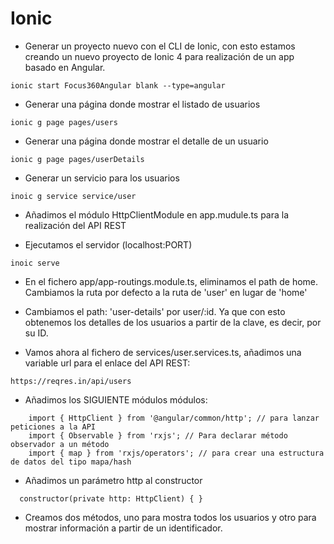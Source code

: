 # Ionic
 
* Generar un proyecto nuevo con el CLI de Ionic, con esto estamos creando un nuevo proyecto de Ionic 4 para realización de un app basado en Angular.

```
ionic start Focus360Angular blank --type=angular
```

* Generar una página donde mostrar el listado de usuarios
```
ionic g page pages/users
```

* Generar una página donde mostrar el detalle de un usuario
```
ionic g page pages/userDetails
```

* Generar un servicio para los usuarios
```
inoic g service service/user
```

* Añadimos el módulo HttpClientModule en app.mudule.ts para la realización del API REST

* Ejecutamos el servidor (localhost:PORT) 
```
inoic serve
```

* En el fichero app/app-routings.module.ts, eliminamos el path de home. Cambiamos la ruta por defecto
a la ruta de 'user' en lugar de 'home'

* Cambiamos el path: 'user-details' por user/:id. Ya que con esto obtenemos los detalles de los usuarios a partir de la clave, es decir, por su ID.

* Vamos ahora al fichero de services/user.services.ts, añadimos una variable url para el enlace del API REST:
```
https://reqres.in/api/users
```

* Añadimos los SIGUIENTE módulos módulos:
```
	import { HttpClient } from '@angular/common/http'; // para lanzar peticiones a la API
	import { Observable } from 'rxjs'; // Para declarar método observador a un método
	import { map } from 'rxjs/operators'; // para crear una estructura de datos del tipo mapa/hash
```

* Añadimos un parámetro http al constructor
```
  constructor(private http: HttpClient) { }
```

* Creamos dos métodos, uno para mostra todos los usuarios y otro para mostrar información a partir de un identificador.
